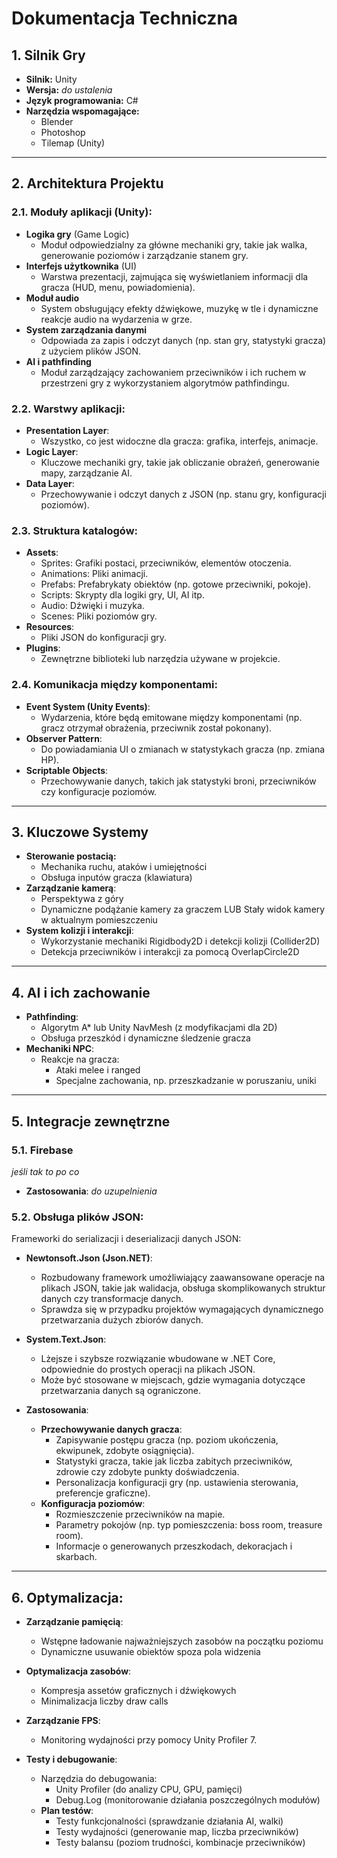 # Dokumentacja Techniczna

## 1. **Silnik Gry**

- **Silnik:** Unity
- **Wersja:** _do ustalenia_
- **Język programowania:** C#
- **Narzędzia wspomagające:**
  - Blender
  - Photoshop
  - Tilemap (Unity)

---

## 2. **Architektura Projektu**

### 2.1. **Moduły aplikacji** (Unity):

- **Logika gry** (Game Logic)
  - Moduł odpowiedzialny za główne mechaniki gry, takie jak walka, generowanie poziomów i zarządzanie stanem gry.
- **Interfejs użytkownika** (UI)
  - Warstwa prezentacji, zajmująca się wyświetlaniem informacji dla gracza (HUD, menu, powiadomienia).
- **Moduł audio**
  - System obsługujący efekty dźwiękowe, muzykę w tle i dynamiczne reakcje audio na wydarzenia w grze.
- **System zarządzania danymi**
  - Odpowiada za zapis i odczyt danych (np. stan gry, statystyki gracza) z użyciem plików JSON.
- **AI i pathfinding**
  - Moduł zarządzający zachowaniem przeciwników i ich ruchem w przestrzeni gry z wykorzystaniem algorytmów pathfindingu.

### 2.2. **Warstwy aplikacji**:

- **Presentation Layer**:
  - Wszystko, co jest widoczne dla gracza: grafika, interfejs, animacje.
- **Logic Layer**:
  - Kluczowe mechaniki gry, takie jak obliczanie obrażeń, generowanie mapy, zarządzanie AI.
- **Data Layer**:
  - Przechowywanie i odczyt danych z JSON (np. stanu gry, konfiguracji poziomów).

### 2.3. **Struktura katalogów**:

- **Assets**:
  - Sprites: Grafiki postaci, przeciwników, elementów otoczenia.
  - Animations: Pliki animacji.
  - Prefabs: Prefabrykaty obiektów (np. gotowe przeciwniki, pokoje).
  - Scripts: Skrypty dla logiki gry, UI, AI itp.
  - Audio: Dźwięki i muzyka.
  - Scenes: Pliki poziomów gry.
- **Resources**:
  - Pliki JSON do konfiguracji gry.
- **Plugins**:
  - Zewnętrzne biblioteki lub narzędzia używane w projekcie.

### 2.4. **Komunikacja między komponentami**:

- **Event System (Unity Events)**:
  - Wydarzenia, które będą emitowane między komponentami (np. gracz otrzymał obrażenia, przeciwnik został pokonany).
- **Observer Pattern**:
  - Do powiadamiania UI o zmianach w statystykach gracza (np. zmiana HP).
- **Scriptable Objects**:
  - Przechowywanie danych, takich jak statystyki broni, przeciwników czy konfiguracje poziomów.

---

## 3. **Kluczowe Systemy**

- **Sterowanie postacią:**
  - Mechanika ruchu, ataków i umiejętności
  - Obsługa inputów gracza (klawiatura)
- **Zarządzanie kamerą**:
  - Perspektywa z góry
  - Dynamiczne podążanie kamery za graczem LUB Stały widok kamery w aktualnym pomieszczeniu
- **System kolizji i interakcji**:
  - Wykorzystanie mechaniki Rigidbody2D i detekcji kolizji (Collider2D)
  - Detekcja przeciwników i interakcji za pomocą OverlapCircle2D

---

## 4. **AI i ich zachowanie**

- **Pathfinding**:
  - Algorytm A\* lub Unity NavMesh (z modyfikacjami dla 2D)
  - Obsługa przeszkód i dynamiczne śledzenie gracza
- **Mechaniki NPC**:
  - Reakcje na gracza:
    - Ataki melee i ranged
    - Specjalne zachowania, np. przeszkadzanie w poruszaniu, uniki

---

## 5. **Integracje zewnętrzne**

### 5.1. **Firebase**

_jeśli tak to po co_

- **Zastosowania**:
  _do uzupelnienia_

### 5.2. **Obsługa plików JSON**:

Frameworki do serializacji i deserializacji danych JSON:

- **Newtonsoft.Json (Json.NET)**:
  - Rozbudowany framework umożliwiający zaawansowane operacje na plikach JSON, takie jak walidacja, obsługa skomplikowanych struktur danych czy transformacje danych.
  - Sprawdza się w przypadku projektów wymagających dynamicznego przetwarzania dużych zbiorów danych.
- **System.Text.Json**:

  - Lżejsze i szybsze rozwiązanie wbudowane w .NET Core, odpowiednie do prostych operacji na plikach JSON.
  - Może być stosowane w miejscach, gdzie wymagania dotyczące przetwarzania danych są ograniczone.

- **Zastosowania**:
  - **Przechowywanie danych gracza**:
    - Zapisywanie postępu gracza (np. poziom ukończenia, ekwipunek, zdobyte osiągnięcia).
    - Statystyki gracza, takie jak liczba zabitych przeciwników, zdrowie czy zdobyte punkty doświadczenia.
    - Personalizacja konfiguracji gry (np. ustawienia sterowania, preferencje graficzne).
  - **Konfiguracja poziomów**:
    - Rozmieszczenie przeciwników na mapie.
    - Parametry pokojów (np. typ pomieszczenia: boss room, treasure room).
    - Informacje o generowanych przeszkodach, dekoracjach i skarbach.

---

## 6. Optymalizacja:

- **Zarządzanie pamięcią**:

  - Wstępne ładowanie najważniejszych zasobów na początku poziomu
  - Dynamiczne usuwanie obiektów spoza pola widzenia

- **Optymalizacja zasobów**:

  - Kompresja assetów graficznych i dźwiękowych
  - Minimalizacja liczby draw calls

- **Zarządzanie FPS**:

  - Monitoring wydajności przy pomocy Unity Profiler 7.

- **Testy i debugowanie**:
  - Narzędzia do debugowania:
    - Unity Profiler (do analizy CPU, GPU, pamięci)
    - Debug.Log (monitorowanie działania poszczególnych modułów)
  - **Plan testów**:
    - Testy funkcjonalności (sprawdzanie działania AI, walki)
    - Testy wydajności (generowanie map, liczba przeciwników)
    - Testy balansu (poziom trudności, kombinacje przeciwników)
